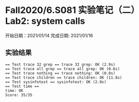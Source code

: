 # Fall2020/6.S081 实验笔记（二） Lab2: system calls

开始日期：2021/01/14
完成日期: 2021/01/16

## 实验结果


```
== Test trace 32 grep == trace 32 grep: OK (2.9s) 
== Test trace all grep == trace all grep: OK (0.6s) 
== Test trace nothing == trace nothing: OK (0.8s) 
== Test trace children == trace children: OK (11.8s) 
== Test sysinfotest == sysinfotest: OK (2.0s) 
== Test time == 
time: OK 
Score: 35/35
```